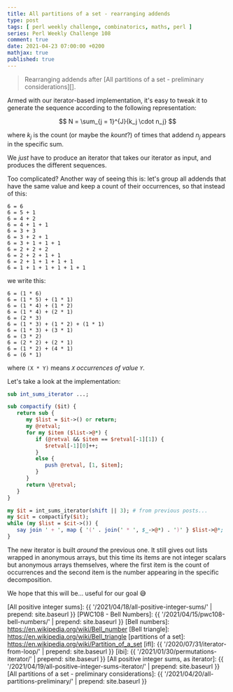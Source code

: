 ```yaml
---
title: All partitions of a set - rearranging addends
type: post
tags: [ perl weekly challenge, combinatorics, maths, perl ]
series: Perl Weekly Challenge 108
comment: true
date: 2021-04-23 07:00:00 +0200
mathjax: true
published: true
---
```


> Rearranging addends after [All partitions of a set - preliminary
> considerations][].

Armed with our iterator-based implementation, it's easy to tweak it to
generate the sequence according to the following representation:

$$
N = \sum_{j = 1}^{J}{k_j \cdot n_j}
$$

where $k_j$ is the count (or maybe the *kount*?) of times that addend
$n_j$ appears in the specific sum.

We *just* have to produce an iterator that takes our iterator as input,
and produces the different sequences.

Too complicated? Another way of seeing this is: let's group all addends
that have the same value and keep a count of their occurrences, so that
instead of this:

```
6 = 6
6 = 5 + 1
6 = 4 + 2
6 = 4 + 1 + 1
6 = 3 + 3
6 = 3 + 2 + 1
6 = 3 + 1 + 1 + 1
6 = 2 + 2 + 2
6 = 2 + 2 + 1 + 1
6 = 2 + 1 + 1 + 1 + 1
6 = 1 + 1 + 1 + 1 + 1 + 1
```

we write this:

```
6 = (1 * 6)
6 = (1 * 5) + (1 * 1)
6 = (1 * 4) + (1 * 2)
6 = (1 * 4) + (2 * 1)
6 = (2 * 3)
6 = (1 * 3) + (1 * 2) + (1 * 1)
6 = (1 * 3) + (3 * 1)
6 = (3 * 2)
6 = (2 * 2) + (2 * 1)
6 = (1 * 2) + (4 * 1)
6 = (6 * 1)
```

where `(X * Y)` means *`X` occurrences of value `Y`*.

Let's take a look at the implementation:

```perl
sub int_sums_iterator ...;

sub compactify ($it) {
   return sub {
      my $list = $it->() or return;
      my @retval;
      for my $item ($list->@*) {
         if (@retval && $item == $retval[-1][1]) {
            $retval[-1][0]++;
         }
         else {
            push @retval, [1, $item];
         }
      }
      return \@retval;
   }
}

my $it = int_sums_iterator(shift || 3); # from previous posts...
my $cit = compactify($it);
while (my $list = $cit->()) {
   say join ' + ', map { '(' . join(' * ', $_->@*) . ')' } $list->@*;
}
```

The new iterator is built *around* the previous one. It still gives out
lists wrapped in anonymous arrays, but this time its items are not
integer scalars but anonymous arrays themselves, where the first item is
the count of occurrences and the second item is the number appearing in
the specific decomposition.

We hope that this will be... useful for our goal 😅

[All positive integer sums]: {{ '/2021/04/18/all-positive-integer-sums/' | prepend: site.baseurl }}
[PWC108 - Bell Numbers]: {{ '/2021/04/15/pwc108-bell-numbers/' | prepend: site.baseurl }}
[Bell numbers]: https://en.wikipedia.org/wiki/Bell_number
[Bell triangle]: https://en.wikipedia.org/wiki/Bell_triangle
[partitions of a set]: https://en.wikipedia.org/wiki/Partition_of_a_set
[ifl]: {{ '/2020/07/31/iterator-from-loop/' | prepend: site.baseurl }}
[ibi]: {{ '/2021/01/30/permutations-iterator/' | prepend: site.baseurl }}
[All positive integer sums, as iterator]: {{ '/2021/04/19/all-positive-integer-sums-iterator/' | prepend: site.baseurl }}
[All partitions of a set - preliminary considerations]: {{ '/2021/04/20/all-partitions-preliminary/' | prepend: site.baseurl }}
